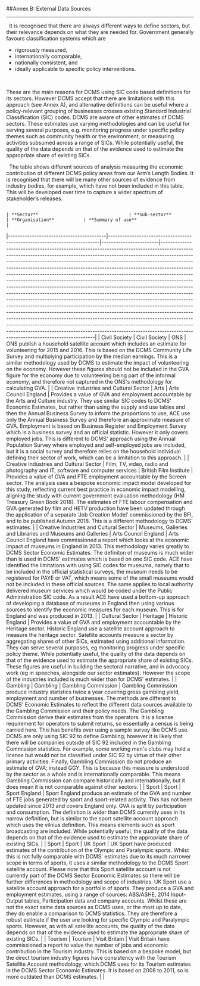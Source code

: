 ##Annex B: External Data Sources
***

&nbsp;
It is recognised that there are always different ways to define sectors, but their relevance depends on what they are needed for. Government generally favours classification systems which are 
* rigorously measured, 
* internationally comparable, 
* nationally consistent, and 
* ideally applicable to specific policy interventions. 

&nbsp;

These are the main reasons for DCMS using SIC code based definitions for its sectors. However DCMS accept that there are limitations with this approach (see Annex A), and alternative definitions can be useful where a policy-relevant grouping of businesses crosses existing Standard Industrial Classification (SIC) codes. DCMS are aware of other estimates of DCMS sectors. These estimates use varying methodologies and can be useful for serving several purposes, e.g. monitoring progress under specific policy themes such as community health or the environment, or measuring activities subsumed across a range of SICs. While potentially useful, the quality of the data depends on that of the evidence used to estimate the appropriate share of existing SICs. 

&nbsp;
The table shows different sources of analysis measuring the economic contribution of different DCMS policy areas from our Arm’s Length Bodies. It is recognised that there will be many other sources of evidence from industry bodies, for example, which have not been included in this table. This will be developed over time to capture a wider spectrum of stakeholder’s releases.

                                                                                                                                                            | **Sector**                                  | **Sub-sector**                                                               | **Organisation**           | **Summary of use**                                                                                                                                                                                                                                                                                                                                                                                                                                                                                                                                                                                                                                                                                                                                                                                                                                                                                                                                                                                                                                                                                                                                                                       |
|-----------------------------------------|--------------------------------------------------------------------------|------------------------|--------------------------------------------------------------------------------------------------------------------------------------------------------------------------------------------------------------------------------------------------------------------------------------------------------------------------------------------------------------------------------------------------------------------------------------------------------------------------------------------------------------------------------------------------------------------------------------------------------------------------------------------------------------------------------------------------------------------------------------------------------------------------------------------------------------------------------------------------------------------------------------------------------------------------------------------------------------------------------------------------------------------------------------------------------------------------------------------------------------------------------------------------------------------------------------|
| Civil Society                           | Civil Society                                                            | ONS                    | ONS publish a household satellite account which includes an estimate for volunteering for 2015 and 2016. This is based on the DCMS Community Life Survey and multiplying participation by the median earnings. This is a similar methodology used by DCMS to estimate the impact of volunteering on the economy. However these figures should not be included in the GVA figure for the economy due to volunteering being part of the informal economy, and therefore not captured in the ONS's methodology for calculating GVA.                                                                                                                                                                                                                                                                                                                                                                                                                                                                                                                                                                                                                                                     |
| Creative Industries and Cultural Sector      | Arts                                                                     | Arts Council England   | Provides a value of GVA and employment accountable by the Arts and Culture industry. They use similar SIC codes to DCMS' Economic Estimates, but rather than using the supply and use tables and then the Annual Business Survey to inform the proportions to use, ACE use only the Annual Business Survey and therefore an approximate measure of GVA. Employment is based on Business Register and Employment Survey which is a business survey and an official statistic. However it only covers employed jobs. This is different to DCMS' approach using the Annual Population Survey where employed and self-employed jobs are included, but it is a social survey and therefore relies on the household individual defining their sector of work, which can be a limitation to this approach.                                                                                                                                                                                                                                                                                                                                                                                  |
| Creative Industries and Cultural Sector | Film, TV, video, radio and photography and IT, software and computer services | British Film Institute | Provides a value of GVA and FTE employment accountable by the Screen sector. The analysis uses a bespoke economic impact model developed for this study, reflecting current best practice in economic impact modelling, aligning the study with current government evaluation methodology (HM Treasury Green Book 2018). The estimates of FTE labour compensation and GVA generated by film and HETV production have been updated through the application of a separate ‘Job Creation Model’ commissioned by the BFI, and to be published Autumn 2018. This is a different methodology to DCMS' estimates.                                                                                                                                                                                                                                                                                                                                                                                                                                                                                                                                                                           |
| Creative Industries and Cultural Sector      | Museums, Galleries and Libraries and Museums and Galleries                    | Arts Council England   | Arts Council England have commissioned a report which looks at the economic impact of museums in England in 2013. This methodology varies greatly to DCMS Sector Economic Estimates. The definiton of museums is much wider than is used in DCMS' estimates which is based on one SIC code. ACE have identified the limitations with using SIC codes for museums, namely that to be included in the official statistical surveys, the museum needs to be registered for PAYE or VAT, which means some of the small museums would not be included in these official sources. The same applies to local authority delivered museum services which would be coded under the Public Administration SIC code. As a result ACE have used a bottom-up approach of developing a database of museums in England then using various sources to identify the economic measures for each museum. This is for England and was produced in 2013.                                                                                                                                                                                                                                                   |
| Cultural Sector                         | Heritage                                                                 | Historic England       | Provides a value of GVA and employment accountable by the Heritage sector. Historic England use a satellite account approach to measure the heritage sector. Satellite accounts measure a sector by aggregating shares of other SICs, estimated using additional information. They can serve several purposes, eg monitoring progress under specific policy theme. While potentially useful, the quality of the data depends on that of the evidence used to estimate the appropriate share of existing SICs. These figures are useful in building the sectoral narrative, and in advocacy work (eg in speeches, alongside our sector estimates). However the scope of the industries included is much wider than for DCMS' estimates.                                                                                                                                                                                                                                                                                                                                                                                                                                               |
| Gambling                                | Gambling                                                                 | Gambling Commission    | Gambling Commission produce industry statistics twice a year covering gross gambling yield, employment and number of businesses. The methods are different to DCMS' Economic Estimates to reflect the different data sources available to the Gambling Commission and their policy needs. The Gambling Commission derive their estimates from the operators. It is a license requirement for operators to submit returns, so essentially a census is being carried here. This has benefits over using a sample survey like DCMS use. DCMS are only using SIC 92 to define Gambling; however it is likely that there will be companies outside of SIC 92 included in the Gambling Commission statistics. For example, some working men's clubs may hold a license but would not be classified under SIC 92 by virtue of their other primary activities. Finally, Gambling Commission do not produce an estimate of GVA; instead GGY. This is because this measure is understood by the sector as a whole and is internationally comparable. This means Gambling Commission can compare historically and internationally, but it does mean it is not comparable against other sectors. |
| Sport                                   | Sport                                                                    | Sport England          | Sport England produce an estimate of the GVA and number of FTE jobs generated by sport and sport-related activity. This has not been updated since 2013 and covers England only. GVA is split by participation and consumption. The definition is wider than DCMS currently uses in its narrow definition, but is similar to the sport satellite account approach which uses the vilnius definition. This means elements such as sport broadcasting are included. While potentially useful, the quality of the data depends on that of the evidence used to estimate the appropriate share of existing SICs.                                                                                                                                                                                                                                                                                                                                                                                                                                                                                                                                                                         |
| Sport                                   | Sport                                                                    | UK Sport               | UK Sport have produced estimates of the contribution of the Olympic and Paralympic sports. Whilst this is not fully comparable with DCMS' estimates due to its much narrower scope in terms of sports, it uses a similar methodology to the DCMS Sport satellite account. Please note that this Sport satellite account is not currently part of the DCMS Sector Economic Estimates so there will be further differences in methodology and scope of industries. UK Sport use a satellite account approach for a portfolio of sports. They produce a GVA and employment estimates, using a range of sources: ABS/ASHE, 2014 Input-Output tables, Participation data and company accounts. Whilst these are not the exact same data sources as DCMS uses, or the most up to date, they do enable a comparison to DCMS statistics. They are therefore a robust estimate if the user are looking for specific Olympic and Paralympic sports. However, as with all satellite accounts, the quality of the data depends on that of the evidence used to estimate the appropriate share of existing SICs.                                                                                  |
| Tourism                                 | Tourism                                                                  | Visit Britain          | Visit Britain have commissioned a report to value the number of jobs and economic contribution in the Tourism industry. This is based on a bespoke model, but the direct tourism industry figures have consistency with the Tourism Satellite Account methodology, which DCMS uses for its Tourism estimates in the DCMS Sector Economic Estimates. It is based on 2008 to 2011, so is more outdated than DCMS estimates.                                                                                                                                                                                                                                                                                                                                                                                                                                                                                                                                                                                                                                                                                                                                                            |                                                                                                                                                                                                                                                                                                                                                                                                                                                                                                                                                                                  |




